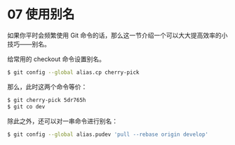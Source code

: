 # 07 使用别名

如果你平时会频繁使用 Git 命令的话，那么这一节介绍一个可以大大提高效率的小技巧——别名。

给常用的 checkout 命令设置别名。

```sh
$ git config --global alias.cp cherry-pick
```

那么，此时这两个命令等价：

```sh
$ git cherry-pick 5dr765h
$ git co dev
```

除此之外，还可以对一串命令进行别名：

```sh
$ git config --global alias.pudev 'pull --rebase origin develop'
```

